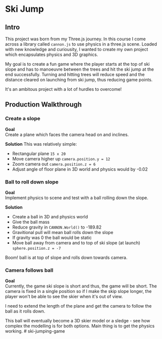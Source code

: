 # Ski Jump 

## Intro 
This project was born from my Three.js journey. In this course I come across a library called `cannon.js` to use physics in a three.js scene. Loaded with new knowledge and curiousity, I wanted to create my own project which encapsulates physics and 3D graphics. 

My goal is to create a fun game where the player starts at the top of ski slope and has to manoeuvre between the trees and hit the ski jump at the end successfully. Turning and hitting trees will reduce speed and the distance cleared on launching from ski jump, thus reducing game points. 

It's an ambitous project with a lot of hurdles to overcome!

## Production Walkthrough 

### Create a slope 

**Goal** <br>
Create a plane which faces the camera head on and inclines. 

**Solution** 
This was relatively simple: <br>
- Rectangular plane `15 x 20`
- Move camera higher up `camera.position.y = 12`
- Zoom camera out `camera.position.z = 6`
- Adjust angle of floor plane in 3D world and physics would by -0.02

### Ball to roll down slope 

**Goal** <br>
Implement physics to scene and test with a ball rolling down the slope.

**Solution** 
- Create a ball in 3D and physics world 
- Give the ball mass
- Reduce gravity in `CANNON.World()` to -189.82
- Gravitional pull will mean ball rolls down the slope
- If gravity was 0 the ball would be static 
- Move ball away from camera and to top of ski slope (at launch) `sphere.position.z = -7`

Boom! ball is at top of slope and rolls down towards camera. 

### Camera follows ball

**Goal** <br>
Currently, the game ski slope is short and thus, the game will be short. The camera is fixed in a single position so if I make the skip slope longer, the player won't be able to see the skier when it's out of view. 

I need to extend the length of the plane and get the camera to follow the ball as it rolls down. 

This ball will eventually become a 3D skier model or a sledge - see how complex the modelling is for both options. Main thing is to get the physics working. # ski-jumping-game
